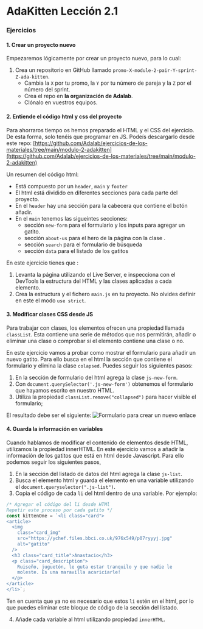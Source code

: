 # AdaKitten Lección 2.1

### Ejercicios

#### 1. Crear un proyecto nuevo

Empezaremos lógicamente por crear un proyecto nuevo, para lo cual:

1. Crea un repositorio en GitHub llamado `promo-X-module-2-pair-Y-sprint-Z-ada-kitten`.
   - Cambia la `X` por tu promo, la `Y` por tu número de pareja y la `Z` por el número del sprint.
   - Crea el repo en **la organización de Adalab**.
   - Clónalo en vuestros equipos.

#### 2. Entiende el código html y css del proyecto

Para ahorraros tiempo os hemos preparado el HTML y el CSS del ejercicio. De esta forma, solo tenéis que programar en JS. Podeís descargarlo desde este repo: [https://github.com/Adalab/ejercicios-de-los-materiales/tree/main/modulo-2-adakitten](https://github.com/Adalab/ejercicios-de-los-materiales/tree/main/modulo-2-adakitten)

Un resumen del código html:

- Está compuesto por un `header`, `main` y `footer`
- El html está dividido en diferentes secciones para cada parte del proyecto.
- En el `header` hay una sección para la cabecera que contiene el botón añadir.
- En el `main` tenemos las sigueintes secciones:
  - sección `new-form` para el formulario y los inputs para agregar un gatito.
  - sección `about-us` para el hero de la página con la clase .
  - sección `search` para el formulario de búsqueda
  - sección `data` para el listado de los gatitos

En este ejercicio tienes que :

1. Levanta la página utilizando el Live Server, e inspecciona con el DevTools la estructura del HTML y las clases aplicadas a cada elemento.
2. Crea la estructura y el fichero `main.js` en tu proyecto. No olvides definir en este el modo `use strict`.

#### 3. Modificar clases CSS desde JS

Para trabajar con clases, los elementos ofrecen una propiedad llamada `classList`. Esta contiene una serie de métodos que nos permitirán, añadir o eliminar una clase o comprobar si el elemento contiene una clase o no.

En este ejercicio vamos a probar como mostrar el formulario para añadir un nuevo gatito. Para ello busca en el html la sección que contiene el formulario y elimina la clase `colapsed`. Puedes seguir los siguientes pasos:

1. En la sección de formulario del html agrega la clase `js-new-form`.
2. Con `document.querySelector('.js-new-form')` obtenemos el formulario que hayamos escrito en nuestro HTML.
3. Utiliza la propiedad `classList.remove("collapsed")` para hacer visible el formulario;

El resultado debe ser el siguiente:
![Formulario para crear un nuevo enlace](../assets/images/adakitten/new_form.png)

#### 4. Guarda la información en variables

Cuando hablamos de modificar el contenido de elementos desde HTML, utilizamos la propiedad innerHTML. En este ejercicio vamos a añadir la información de los gatitos que está en html desde Javascript. Para ello podemos seguir los siguientes pasos,

1.  En la sección del listado de datos del html agrega la clase `js-list`.
2.  Busca el elemento html y guarda el elemento en una variable utilizando el `document.queryselector(".js-list")`.
3.  Copia el código de cada `li` del html dentro de una variable. Por ejemplo:

```js
/* Agregar el código del li desde HTMl 
Repetir este proceso por cada gatito */
const kittenOne = `<li class="card">
<article>
  <img
    class="card_img"
    src="https://ychef.files.bbci.co.uk/976x549/p07ryyyj.jpg"
    alt="gatito"
  />
  <h3 class="card_title">Anastacio</h3>
  <p class="card_description">
    Ruiseño, juguetón, le guta estar tranquilo y que nadie le
    moleste. Es una maravilla acariciarle!
  </p>
</article>
</li>`;
```

Ten en cuenta que ya no es necesario que estos `li` estén en el html, por lo que puedes eliminar este bloque de código de la sección del listado.

4. Añade cada variable al html utilizando propiedad `innerHTML`.
